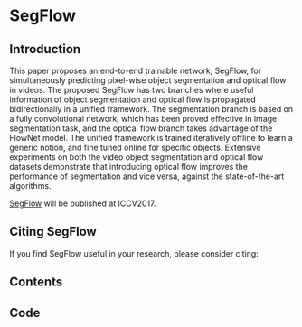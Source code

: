 SegFlow
=========================================
Introduction
-----------------------------------------
This paper proposes an end-to-end trainable network, SegFlow, for simultaneously predicting pixel-wise object segmentation and optical flow in videos. The proposed SegFlow has two branches where useful information of object segmentation and optical flow is propagated bidirectionally in a unified framework. The segmentation branch is based on a fully convolutional network, which has been proved effective in image segmentation task, and the optical flow branch takes advantage of the FlowNet model. The unified framework is trained iteratively offline to learn a generic notion, and fine tuned online for specific objects. Extensive experiments on both the video object segmentation and optical flow datasets demonstrate that introducing optical flow improves the performance of segmentation and vice versa, against the state-of-the-art algorithms.

[SegFlow](https://www.overleaf.com/read/cjwvjvccrjwv) will be published at ICCV2017.


Citing SegFlow
------------------------------------------
If you find SegFlow useful in your research, please consider citing:


Contents
------------------------------------------

Code
------------------------------------------

